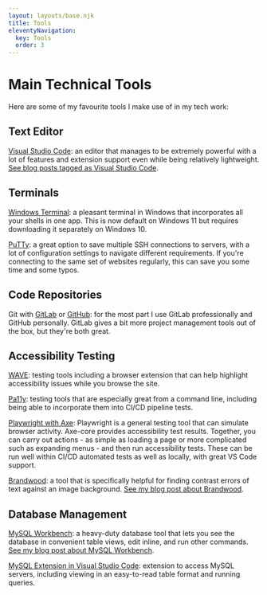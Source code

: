 ```yaml
---
layout: layouts/base.njk
title: Tools
eleventyNavigation:
  key: Tools
  order: 3
---
```


# Main Technical Tools

Here are some of my favourite tools I make use of in my tech work:

## Text Editor

[Visual Studio Code](https://code.visualstudio.com/): an editor that manages to be extremely powerful with a lot of features and extension support even while being relatively lightweight. [See blog posts tagged as Visual Studio Code](/tags/visual-studio-code/).

## Terminals

[Windows Terminal](https://apps.microsoft.com/store/detail/9N0DX20HK701?hl=en-us&gl=US): a pleasant terminal in Windows that incorporates all your shells in one app. This is now default on Windows 11 but requires downloading it separately on Windows 10.

[PuTTy](https://putty.org/): a great option to save multiple SSH connections to servers, with a lot of configuration settings to navigate different requirements. If you're connecting to the same set of websites regularly, this can save you some time and some typos.

## Code Repositories

Git with [GitLab](https://about.gitlab.com/) or [GitHub](https://github.com/): for the most part I use GitLab professionally and GitHub personally. GitLab gives a bit more project management tools out of the box, but they're both great.

## Accessibility Testing

[WAVE](https://wave.webaim.org/): testing tools including a browser extension that can help highlight accessibility issues while you browse the site.

[Pa11y](https://pa11y.org/): testing tools that are especially great from a command line, including being able to incorporate them into CI/CD pipeline tests.

[Playwright with Axe](https://playwright.dev/docs/accessibility-testing): Playwright is a general testing tool that can simulate browser activity. Axe-core provides accessibility test results. Together, you can carry out actions - as simple as loading a page or more complicated such as expanding menus - and then run accessibility tests. These can be run well within CI/CD automated tests as well as locally, with great VS Code support.

[Brandwood](http://brandwood.com/a11y/): a tool that is specifically helpful for finding contrast errors of text against an image background. [See my blog post about Brandwood](/websites/brandwood-a11y/).

## Database Management

[MySQL Workbench](https://www.mysql.com/products/workbench/): a heavy-duty database tool that lets you see the database in convenient table views, edit inline, and run other commands. [See my blog post about MySQL Workbench](/websites/mysql-workbench/).

[MySQL Extension in Visual Studio Code](https://marketplace.visualstudio.com/items?itemName=cweijan.vscode-mysql-client2): extension to access MySQL servers, including viewing in an easy-to-read table format and running queries.
